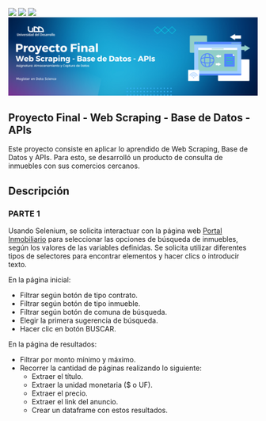 <p align="left">
   <img src="https://img.shields.io/badge/Status-En%20Desarrollo-green?style=plastic">
   <img src="https://img.shields.io/badge/Python-3776AB?style=plastic&logo=python&logoColor=white"/>
   <img src="https://img.shields.io/badge/Jupyter-%23e58f1a.svg?style=plastic&logo=Jupyter&logoColor=white"/>

<img src="./assets/banner-scrapping.png"/>

## Proyecto Final - Web Scraping - Base de Datos - APIs

Este proyecto consiste en aplicar lo aprendido de Web Scraping, Base de Datos y APIs. Para esto, se desarrolló un producto de consulta de inmuebles con sus comercios cercanos. 

## Descripción 

### **PARTE 1** 

Usando Selenium, se solicita interactuar con la página web [Portal Inmobiliario](https://www.portalinmobiliario.com/) para seleccionar las opciones de búsqueda de inmuebles, según los valores de las variables definidas. Se solicita utilizar diferentes tipos de selectores para encontrar elementos y hacer clics o introducir texto. 

En la página inicial: 
- Filtrar según botón de tipo contrato.
- Filtrar según botón de tipo inmueble.
- Filtrar según botón de comuna de búsqueda.
- Elegir la primera sugerencia de búsqueda.
- Hacer clic en botón BUSCAR.


En la página de resultados: 
- Filtrar por monto mínimo y máximo.
- Recorrer la cantidad de páginas realizando lo siguiente: 
    - Extraer el título.
    - Extraer la unidad monetaria ($ o UF).
    - Extraer el precio.
    - Extraer el link del anuncio.
    - Crear un dataframe con estos resultados.
